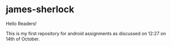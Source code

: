 # james-sherlock

Hello Readers!

This is my first repository for android assignments as discussed on 12:27 on 14th of October.


